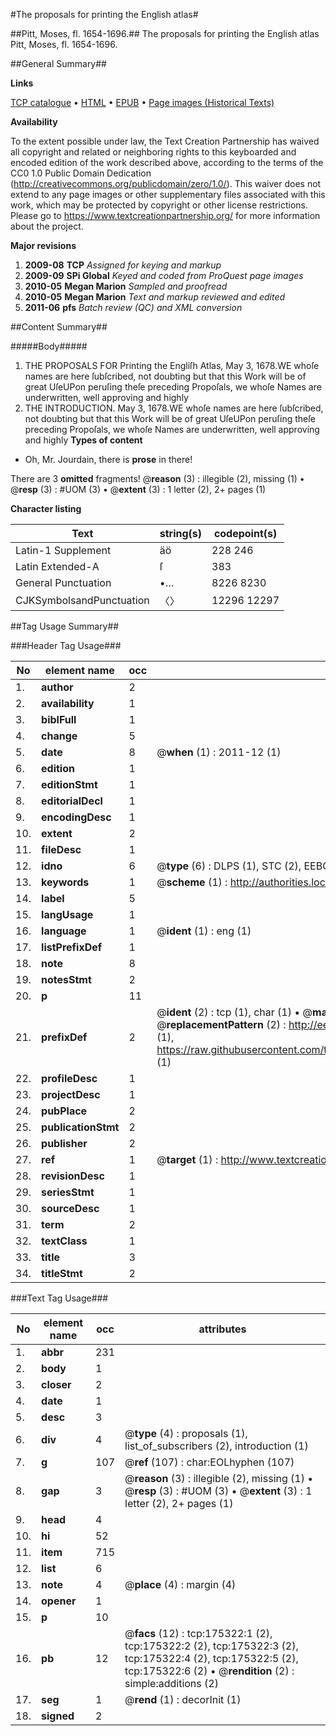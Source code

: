 #The proposals for printing the English atlas#

##Pitt, Moses, fl. 1654-1696.##
The proposals for printing the English atlas
Pitt, Moses, fl. 1654-1696.

##General Summary##

**Links**

[TCP catalogue](http://www.ota.ox.ac.uk/tcp/)  • 
[HTML](http://tei.it.ox.ac.uk/tcp/Texts-HTML/free/B04/B04709.html)  • 
[EPUB](http://tei.it.ox.ac.uk/tcp/Texts-EPUB/free/B04/B04709.epub) • 
[Page images (Historical Texts)](https://historicaltexts.jisc.ac.uk/eebo-51617507e)

**Availability**

To the extent possible under law, the Text Creation Partnership has waived all copyright and related or neighboring rights to this keyboarded and encoded edition of the work described above, according to the terms of the CC0 1.0 Public Domain Dedication (http://creativecommons.org/publicdomain/zero/1.0/). This waiver does not extend to any page images or other supplementary files associated with this work, which may be protected by copyright or other license restrictions. Please go to https://www.textcreationpartnership.org/ for more information about the project.

**Major revisions**

1. __2009-08__ __TCP__ *Assigned for keying and markup*
1. __2009-09__ __SPi Global__ *Keyed and coded from ProQuest page images*
1. __2010-05__ __Megan Marion__ *Sampled and proofread*
1. __2010-05__ __Megan Marion__ *Text and markup reviewed and edited*
1. __2011-06__ __pfs__ *Batch review (QC) and XML conversion*

##Content Summary##

#####Body#####

1. THE PROPOSALS FOR Printing the Engliſh Atlas,
May 3, 1678.WE whoſe names are here ſubſcribed, not doubting but that this Work will be of great UſeUPon peruſing theſe preceding Propoſals, we whoſe Names are underwritten, well approving and highly 
1. THE INTRODUCTION.
May 3, 1678.WE whoſe names are here ſubſcribed, not doubting but that this Work will be of great UſeUPon peruſing theſe preceding Propoſals, we whoſe Names are underwritten, well approving and highly 
**Types of content**

  * Oh, Mr. Jourdain, there is **prose** in there!

There are 3 **omitted** fragments! 
 @__reason__ (3) : illegible (2), missing (1)  •  @__resp__ (3) : #UOM (3)  •  @__extent__ (3) : 1 letter (2), 2+ pages (1)

**Character listing**


|Text|string(s)|codepoint(s)|
|---|---|---|
|Latin-1 Supplement|äö|228 246|
|Latin Extended-A|ſ|383|
|General Punctuation|•…|8226 8230|
|CJKSymbolsandPunctuation|〈〉|12296 12297|

##Tag Usage Summary##

###Header Tag Usage###

|No|element name|occ|attributes|
|---|---|---|---|
|1.|__author__|2||
|2.|__availability__|1||
|3.|__biblFull__|1||
|4.|__change__|5||
|5.|__date__|8| @__when__ (1) : 2011-12 (1)|
|6.|__edition__|1||
|7.|__editionStmt__|1||
|8.|__editorialDecl__|1||
|9.|__encodingDesc__|1||
|10.|__extent__|2||
|11.|__fileDesc__|1||
|12.|__idno__|6| @__type__ (6) : DLPS (1), STC (2), EEBO-CITATION (1), OCLC (1), VID (1)|
|13.|__keywords__|1| @__scheme__ (1) : http://authorities.loc.gov/ (1)|
|14.|__label__|5||
|15.|__langUsage__|1||
|16.|__language__|1| @__ident__ (1) : eng (1)|
|17.|__listPrefixDef__|1||
|18.|__note__|8||
|19.|__notesStmt__|2||
|20.|__p__|11||
|21.|__prefixDef__|2| @__ident__ (2) : tcp (1), char (1)  •  @__matchPattern__ (2) : ([0-9\-]+):([0-9IVX]+) (1), (.+) (1)  •  @__replacementPattern__ (2) : http://eebo.chadwyck.com/downloadtiff?vid=$1&page=$2 (1), https://raw.githubusercontent.com/textcreationpartnership/Texts/master/tcpchars.xml#$1 (1)|
|22.|__profileDesc__|1||
|23.|__projectDesc__|1||
|24.|__pubPlace__|2||
|25.|__publicationStmt__|2||
|26.|__publisher__|2||
|27.|__ref__|1| @__target__ (1) : http://www.textcreationpartnership.org/docs/. (1)|
|28.|__revisionDesc__|1||
|29.|__seriesStmt__|1||
|30.|__sourceDesc__|1||
|31.|__term__|2||
|32.|__textClass__|1||
|33.|__title__|3||
|34.|__titleStmt__|2||


###Text Tag Usage###

|No|element name|occ|attributes|
|---|---|---|---|
|1.|__abbr__|231||
|2.|__body__|1||
|3.|__closer__|2||
|4.|__date__|1||
|5.|__desc__|3||
|6.|__div__|4| @__type__ (4) : proposals (1), list_of_subscribers (2), introduction (1)|
|7.|__g__|107| @__ref__ (107) : char:EOLhyphen (107)|
|8.|__gap__|3| @__reason__ (3) : illegible (2), missing (1)  •  @__resp__ (3) : #UOM (3)  •  @__extent__ (3) : 1 letter (2), 2+ pages (1)|
|9.|__head__|4||
|10.|__hi__|52||
|11.|__item__|715||
|12.|__list__|6||
|13.|__note__|4| @__place__ (4) : margin (4)|
|14.|__opener__|1||
|15.|__p__|10||
|16.|__pb__|12| @__facs__ (12) : tcp:175322:1 (2), tcp:175322:2 (2), tcp:175322:3 (2), tcp:175322:4 (2), tcp:175322:5 (2), tcp:175322:6 (2)  •  @__rendition__ (2) : simple:additions (2)|
|17.|__seg__|1| @__rend__ (1) : decorInit (1)|
|18.|__signed__|2||
